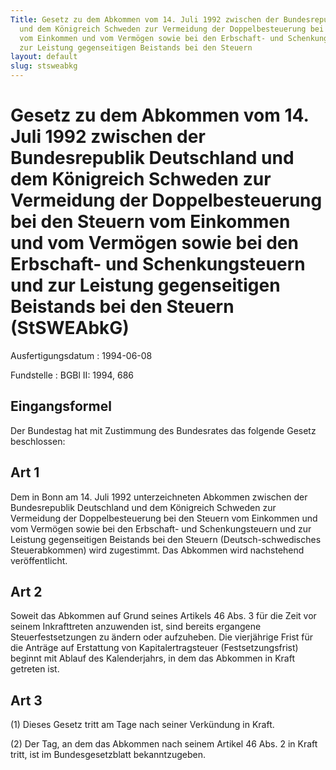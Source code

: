 ```yaml
---
Title: Gesetz zu dem Abkommen vom 14. Juli 1992 zwischen der Bundesrepublik Deutschland
  und dem Königreich Schweden zur Vermeidung der Doppelbesteuerung bei den Steuern
  vom Einkommen und vom Vermögen sowie bei den Erbschaft- und Schenkungsteuern und
  zur Leistung gegenseitigen Beistands bei den Steuern
layout: default
slug: stsweabkg
---
```


# Gesetz zu dem Abkommen vom 14. Juli 1992 zwischen der Bundesrepublik Deutschland und dem Königreich Schweden zur Vermeidung der Doppelbesteuerung bei den Steuern vom Einkommen und vom Vermögen sowie bei den Erbschaft- und Schenkungsteuern und zur Leistung gegenseitigen Beistands bei den Steuern (StSWEAbkG)

Ausfertigungsdatum
:   1994-06-08

Fundstelle
:   BGBl II: 1994, 686



## Eingangsformel

Der Bundestag hat mit Zustimmung des Bundesrates das folgende Gesetz
beschlossen:


## Art 1

Dem in Bonn am 14. Juli 1992 unterzeichneten Abkommen zwischen der
Bundesrepublik Deutschland und dem Königreich Schweden zur Vermeidung
der Doppelbesteuerung bei den Steuern vom Einkommen und vom Vermögen
sowie bei den Erbschaft- und Schenkungsteuern und zur Leistung
gegenseitigen Beistands bei den Steuern (Deutsch-schwedisches
Steuerabkommen) wird zugestimmt. Das Abkommen wird nachstehend
veröffentlicht.


## Art 2

Soweit das Abkommen auf Grund seines Artikels 46 Abs. 3 für die Zeit
vor seinem Inkrafttreten anzuwenden ist, sind bereits ergangene
Steuerfestsetzungen zu ändern oder aufzuheben. Die vierjährige Frist
für die Anträge auf Erstattung von Kapitalertragsteuer
(Festsetzungsfrist) beginnt mit Ablauf des Kalenderjahrs, in dem das
Abkommen in Kraft getreten ist.


## Art 3

(1) Dieses Gesetz tritt am Tage nach seiner Verkündung in Kraft.

(2) Der Tag, an dem das Abkommen nach seinem Artikel 46 Abs. 2 in
Kraft tritt, ist im Bundesgesetzblatt bekanntzugeben.

